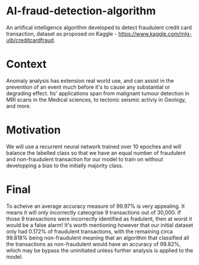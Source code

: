 # AI-fraud-detection-algorithm

An artifical intelligence algorithm developed to detect fraudulent credit card transaction, dataset as proposed on Kaggle - https://www.kaggle.com/mlg-ulb/creditcardfraud.

# Context
Anomaly analysis has extension real world use, and can assist in the prevention of an event much before it's to cause any substantial or degrading effect. Its' applications span from malignant tumour detection in MRI scans in the Medical sciences, to tectonic seismic activiy in Geology, and more.

# Motivation
We will use a recurrent neural network trained over 10 epoches and will balance the labelled class so that we have an equal number of fraudulent and non-fraudulent transaction for our model to train on without developping a bias to the initially majority class.

# Final
To acheive an average accuracy measure of 99.97% is very appealing. It means it will only incorrectly cateogrise 9 transactions out of 30,000. If those 9 transactions were incorrectly identified as fradulent, then at worst it would be a false alarm! It's worth mentioning however that our initial dataset only had 0.172% of fraudulent transactions, with the remaining circa 99.818% being non-fraudulent meaning that an algorithm that classified all the transactions as non-fraudulent would have an accuracy of 99.82%, which may be bypass the uninitiated unless further analysis is applied to the model.
